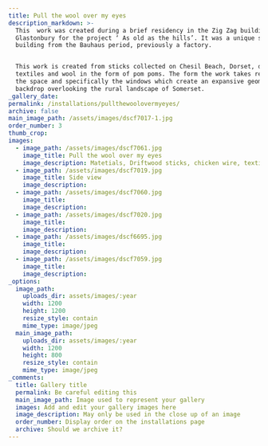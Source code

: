 ```yaml
---
title: Pull the wool over my eyes
description_markdown: >-
  This  work was created during a brief residency in the Zig Zag building in
  Glastonbury for the project ‘ As old as the hills’. It was a unique space, a
  building from the Bauhaus period, previously a factory.


  This work is created from sticks collected on Chesil Beach, Dorset, discarded
  textiles and wool in the form of pom poms. The form the work takes responds to
  the space and specifically the windows which create an expansive geometric
  backdrop overlooking the rural landscape of Somerset.
_gallery_date:
permalink: /installations/pullthewoolovermyeyes/
archive: false
main_image_path: /assets/images/dscf7017-1.jpg
order_number: 3
thumb_crop:
images:
  - image_path: /assets/images/dscf7061.jpg
    image_title: Pull the wool over my eyes
    image_description: Matetials, Driftwood sticks, chicken wire, textiles, wool pom poms
  - image_path: /assets/images/dscf7019.jpg
    image_title: Side view
    image_description:
  - image_path: /assets/images/dscf7060.jpg
    image_title:
    image_description:
  - image_path: /assets/images/dscf7020.jpg
    image_title:
    image_description:
  - image_path: /assets/images/dscf6695.jpg
    image_title:
    image_description:
  - image_path: /assets/images/dscf7059.jpg
    image_title:
    image_description:
_options:
  image_path:
    uploads_dir: assets/images/:year
    width: 1200
    height: 1200
    resize_style: contain
    mime_type: image/jpeg
  main_image_path:
    uploads_dir: assets/images/:year
    width: 1200
    height: 800
    resize_style: contain
    mime_type: image/jpeg
_comments:
  title: Gallery title
  permalink: Be careful editing this
  main_image_path: Image used to represent your gallery
  images: Add and edit your gallery images here
  image_description: May only be used in the close up of an image
  order_number: Display order on the installations page
  archive: Should we archive it?
---
```

